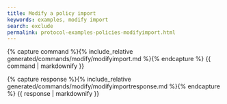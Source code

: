 ```yaml
---
title: Modify a policy import
keywords: examples, modify import
search: exclude
permalink: protocol-examples-policies-modifyimport.html
---
```


{% capture command %}{% include_relative generated/commands/modify/modifyimport.md %}{% endcapture %}
{{ command | markdownify }}

{% capture response %}{% include_relative generated/commands/modify/modifyimportresponse.md %}{% endcapture %}
{{ response | markdownify }}

